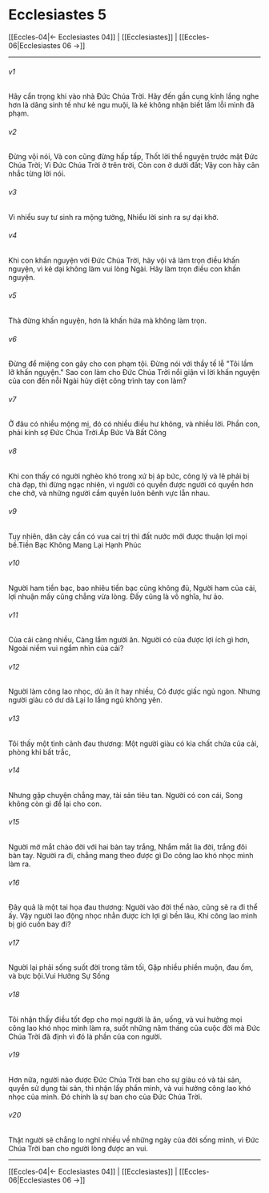 # Ecclesiastes 5

[[Eccles-04|← Ecclesiastes 04]] | [[Ecclesiastes]] | [[Eccles-06|Ecclesiastes 06 →]]
***



###### v1 
Hãy cẩn trọng khi vào nhà Đức Chúa Trời. Hãy đến gần cung kính lắng nghe hơn là dâng sinh tế như kẻ ngu muội, là kẻ không nhận biết lầm lỗi mình đã phạm. 

###### v2 
Đừng vội nói, Và con cũng đừng hấp tấp, Thốt lời thề nguyện trước mặt Đức Chúa Trời; Vì Đức Chúa Trời ở trên trời, Còn con ở dưới đất; Vậy con hãy cân nhắc từng lời nói. 

###### v3 
Vì nhiều suy tư sinh ra mộng tưởng, Nhiều lời sinh ra sự dại khờ. 

###### v4 
Khi con khấn nguyện với Đức Chúa Trời, hãy vội vã làm trọn điều khấn nguyện, vì kẻ dại không làm vui lòng Ngài. Hãy làm trọn điều con khấn nguyện. 

###### v5 
Thà đừng khấn nguyện, hơn là khấn hứa mà không làm trọn. 

###### v6 
Đừng để miệng con gây cho con phạm tội. Đừng nói với thầy tế lễ "Tôi lầm lỡ khấn nguyện." Sao con làm cho Đức Chúa Trời nổi giận vì lời khấn nguyện của con đến nỗi Ngài hủy diệt công trình tay con làm? 

###### v7 
Ở đâu có nhiều mộng mị, đó có nhiều điều hư không, và nhiều lời. Phần con, phải kính sợ Đức Chúa Trời.Áp Bức Và Bất Công 

###### v8 
Khi con thấy có người nghèo khó trong xứ bị áp bức, công lý và lẽ phải bị chà đạp, thì đừng ngạc nhiên, vì người có quyền được người có quyền hơn che chở, và những người cầm quyền luôn bênh vực lẫn nhau. 

###### v9 
Tuy nhiên, dân cày cần có vua cai trị thì đất nước mới được thuận lợi mọi bề.Tiền Bạc Không Mang Lại Hạnh Phúc 

###### v10 
Người ham tiền bạc, bao nhiêu tiền bạc cũng không đủ, Người ham của cải, lợi nhuận mấy cũng chẳng vừa lòng. Đấy cũng là vô nghĩa, hư ảo. 

###### v11 
Của cải càng nhiều, Càng lắm người ăn. Người có của được lợi ích gì hơn, Ngoài niềm vui ngắm nhìn của cải? 

###### v12 
Người làm công lao nhọc, dù ăn ít hay nhiều, Có được giấc ngủ ngon. Nhưng người giàu có dư dả Lại lo lắng ngủ không yên. 

###### v13 
Tôi thấy một tình cảnh đau thương: Một người giàu có kia chất chứa của cải, phòng khi bất trắc, 

###### v14 
Nhưng gặp chuyện chẳng may, tài sản tiêu tan. Người có con cái, Song không còn gì để lại cho con. 

###### v15 
Người mở mắt chào đời với hai bàn tay trắng, Nhắm mắt lìa đời, trắng đôi bàn tay. Người ra đi, chẳng mang theo được gì Do công lao khó nhọc mình làm ra. 

###### v16 
Đây quả là một tai họa đau thương: Người vào đời thể nào, cũng sẽ ra đi thể ấy. Vậy người lao động nhọc nhằn được ích lợi gì bền lâu, Khi công lao mình bị gió cuốn bay đi? 

###### v17 
Người lại phải sống suốt đời trong tăm tối, Gặp nhiều phiền muộn, đau ốm, và bực bội.Vui Hưởng Sự Sống 

###### v18 
Tôi nhận thấy điều tốt đẹp cho mọi người là ăn, uống, và vui hưởng mọi công lao khó nhọc mình làm ra, suốt những năm tháng của cuộc đời mà Đức Chúa Trời đã định vì đó là phần của con người. 

###### v19 
Hơn nữa, người nào được Đức Chúa Trời ban cho sự giàu có và tài sản, quyền sử dụng tài sản, thì nhận lấy phần mình, và vui hưởng công lao khó nhọc của mình. Đó chính là sự ban cho của Đức Chúa Trời. 

###### v20 
Thật người sẽ chẳng lo nghĩ nhiều về những ngày của đời sống mình, vì Đức Chúa Trời ban cho người lòng được an vui.

***
[[Eccles-04|← Ecclesiastes 04]] | [[Ecclesiastes]] | [[Eccles-06|Ecclesiastes 06 →]]
